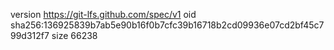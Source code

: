 version https://git-lfs.github.com/spec/v1
oid sha256:136925839b7ab5e90b16f0b7cfc39b16718b2cd09936e07cd2bf45c799d312f7
size 66238

